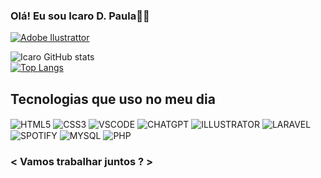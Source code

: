### Olá! Eu sou Icaro D. Paula👋😁

[![Adobe Ilustrattor](https://img.shields.io/badge/adobe%20illustrator-%23FF9A00.svg?style=for-the-badge&logo=adobe%20illustrator&logoColor=white)](https://www.adobe.com/products/illustrator.html)

![Icaro GitHub stats](https://github-readme-stats.vercel.app/api?username=IKRO277&show_icons=true&theme=dracula)</br>
[![Top Langs](https://github-readme-stats.vercel.app/api/top-langs/?username=IKRO277&layout=donut)](https://github.com/anuraghazra/github-readme-stats)

## Tecnologias que uso no meu dia

<div style="display: inline">
    <img align="center" alt="HTML5" src="https://img.shields.io/badge/html5-%23E34F26.svg?style=for-the-badge&logo=html5&logoColor=white">
</div>
<div style="display: inline">
    <img align="center" alt="CSS3" src="https://img.shields.io/badge/css3-%231572B6.svg?style=for-the-badge&logo=css3&logoColor=white">
</div>
<div style="display: inline">
    <img align="center" alt="VSCODE" src="https://img.shields.io/badge/Visual%20Studio%20Code-0078d7.svg?style=for-the-badge&logo=visual-studio-code&logoColor=white">
</div>
<div style="display: inline">
    <img align="center" alt="CHATGPT" src="https://img.shields.io/badge/chatGPT-74aa9c?style=for-the-badge&logo=openai&logoColor=white">
</div>
<div style="display: inline">
    <img align="center" alt="ILLUSTRATOR" src="https://img.shields.io/badge/adobe%20illustrator-%23FF9A00.svg?style=for-the-badge&logo=adobe%20illustrator&logoColor=white">
</div>
<div style="display: inline">
    <img align="center" alt="LARAVEL" src="https://img.shields.io/badge/laravel-%23FF2D20.svg?style=for-the-badge&logo=laravel&logoColor=white">
</div>
<div style="display: inline">
    <img align="center" alt="SPOTIFY" src="https://img.shields.io/badge/Spotify-1ED760?style=for-the-badge&logo=spotify&logoColor=white">
</div>
<div style="display: inline">
    <img align="center" alt="MYSQL" src="https://img.shields.io/badge/mysql-%2300f.svg?style=for-the-badge&logo=mysql&logoColor=white">
</div>
<div style="display: inline">
    <img align="center" alt="PHP" src="https://img.shields.io/badge/php-%23777BB4.svg?style=for-the-badge&logo=php&logoColor=white">
</div></br>

### < Vamos trabalhar juntos ? >
